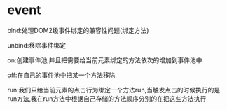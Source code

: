 # event


bind:处理DOM2级事件绑定的兼容性问题(绑定方法)

unbind:移除事件绑定

on:创建事件池,并且把需要给当前元素绑定的方法依次的增加到事件池中

off:在自己的事件池中把某一个方法移除

run:我们只给当前元素的点击行为绑定一个方法run,当触发点击的时候执行的是run方法,我在run方法中根据自己存储的方法顺序分别的在把这些方法执行
